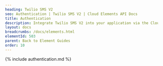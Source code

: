 ```yaml
---
heading: Twilio SMS V2
seo: Authentication | Twilio SMS V2 | Cloud Elements API Docs
title: Authentication
description: Integrate Twilio SMS V2 into your application via the Cloud Elements APIs.
layout: docs
breadcrumbs: /docs/elements.html
elementId: 503
parent: Back to Element Guides
order: 10
---
```


{% include authentication.md %}
